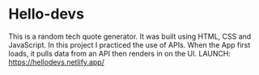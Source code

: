 # Hello-devs
This is a random tech quote generator. It was built using HTML, CSS and JavaScript. In this project I practiced the use of APIs. When the App first loads, it pulls data from an API then renders in on the UI.
LAUNCH: https://hellodevs.netlify.app/
